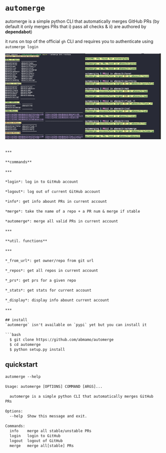 # `automerge`

automerge is a simple python CLI that automatically
merges GitHub PRs (by default it only merges PRs that
i) pass all checks & ii) are authored by **dependabot**)

it runs on top of the official `gh` CLI and requires you to
authenticate using `automerge login`

![collage](automerge.png)

```

***

**commands**

***

*login*: log in to GitHub account

*logout*: log out of current GitHub account

*info*: get info abount PRs in current account

*merge*: take the name of a repo + a PR num & merge if stable

*automerge*: merge all valid PRs in current account

***

**util. functions**

***

*_from_url*: get owner/repo from git url

*_repos*: get all repos in current account

*_prs*: get prs for a given repo

*_stats*: get stats for current account

*_display*: display info abount current account

***

## install
`automerge` isn't available on `pypi` yet but you can install it

```bash
  $ git clone https://github.com/abmamo/automerge
  $ cd automerge
  $ python setup.py install
```

##  quickstart

```
automerge --help

Usage: automerge [OPTIONS] COMMAND [ARGS]...

  automerge is a simple python CLI that automatically merges GitHub PRs

Options:
  --help  Show this message and exit.

Commands:
  info    merge all stable/unstable PRs
  login   login to GitHub
  logout  logout of GitHub
  merge   merge all[stable] PRs
```